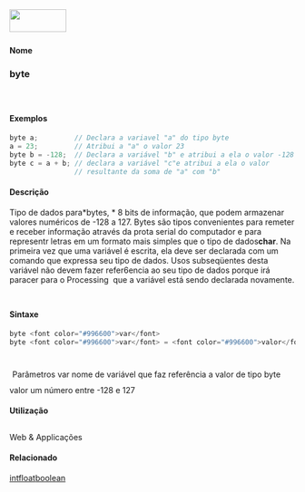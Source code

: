 <img height="40" src="../images/1pix.gif" width="100"/>
<img height="1" src="../images/1pix.gif" width="20"/>
<img height="1" src="../images/1pix.gif" width="555"/>

#### Nome
### byte
<img height="25" src="../images/1pix.gif" width="1"/>

#### Exemplos

```pde
byte a;         // Declara a variavel "a" do tipo byte 
a = 23;         // Atribui a "a" o valor 23 
byte b = -128;  // Declara a variável "b" e atribui a ela o valor -128
byte c = a + b; // declara a variável "c"e atribui a ela o valor 
                // resultante da soma de "a" com "b" 

```

#### Descrição
Tipo de dados para*bytes, *
8 bits de informação, que podem armazenar valores
numéricos de -128 a 127. Bytes são tipos convenientes
para remeter e receber informação através da prota
serial do computador e para representr letras em um formato mais
simples que o tipo de dados**char**.
Na primeira vez que uma
variável é escrita, ela deve ser declarada com um comando
que expressa seu tipo de dados. Usos subseqüentes desta
variável não devem fazer refer6encia ao seu tipo de dados
porque irá paracer para o Processing  que a variável
está sendo declarada novamente.
<img height="25" src="../images/1pix.gif" width="1"/>

#### Sintaxe
```pde
byte <font color="#996600">var</font>
byte <font color="#996600">var</font> = <font color="#996600">valor</font>
            
```
<img height="25" src="../images/1pix.gif" width="1"/>
Parâmetros
var
nome de variável que faz referência a valor de tipo byte
valor
um número entre -128 e 127
<img height="25" src="../images/1pix.gif" width="1"/>

#### Utilização

	
Web & Applicações
<img height="25" src="../images/1pix.gif" width="1"/>

#### Relacionado
[int](int)[float](float)[boolean](boolean)
